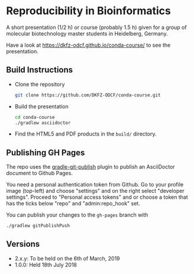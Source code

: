 # Reproducibility in Bioinformatics

A short presentation (1/2 h) or course (probably 1.5 h) given for a group of molecular biotechnology master students in Heidelberg, Germany.

Have a look at https://dkfz-odcf.github.io/conda-course/ to see the presentation.

## Build Instructions

* Clone the repository
  ```bash
  git clone https://github.com/DKFZ-ODCF/conda-course.git
  ```

* Build the presentation
  ```bash
  cd conda-course
  ./gradlew asciidoctor
  ```

* Find the HTML5 and PDF products in the `build/` directory.

## Publishing GH Pages

The repo uses the [gradle-git-publish](https://github.com/ajoberstar/gradle-git-publish) plugin to publish an AsciiDoctor document to Github Pages.

You need a personal authentication token from Github. Go to your profile image (top-left) and choose "settings" and on the right select "developer settings". Proceed to "Personal access tokens" and or choose a token that has the ticks below "repo" and "admin:repo_hook" set.

You can publish your changes to the `gh-pages` branch with

```bash
./gradlew gitPublishPush
```

## Versions

 * 2.x.y: To be held on the 6th of March, 2019
 * 1.0.0: Held 18th July 2018